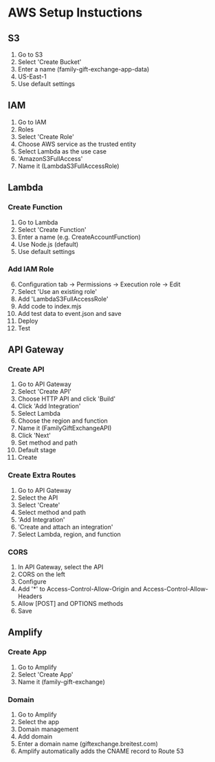 # AWS Setup Instuctions

## S3

1. Go to S3
2. Select 'Create Bucket'
3. Enter a name (family-gift-exchange-app-data)
4. US-East-1
5. Use default settings

## IAM

1. Go to IAM
2. Roles
3. Select 'Create Role'
4. Choose AWS service as the trusted entity
5. Select Lambda as the use case
6. 'AmazonS3FullAccess'
7. Name it (LambdaS3FullAccessRole)

## Lambda

### Create Function

1. Go to Lambda
2. Select 'Create Function'
3. Enter a name (e.g. CreateAccountFunction)
4. Use Node.js (default)
5. Use default settings

### Add IAM Role

6. Configuration tab -> Permissions -> Execution role -> Edit
7. Select 'Use an existing role'
8. Add 'LambdaS3FullAccessRole'
9.  Add code to index.mjs
10. Add test data to event.json and save
11. Deploy
12. Test

## API Gateway

### Create API

1. Go to API Gateway
2. Select 'Create API'
3. Choose HTTP API and click 'Build'
4. Click 'Add Integration'
5. Select Lambda
6. Choose the region and function
7. Name it (FamilyGiftExchangeAPI)
8. Click 'Next'
9. Set method and path
10. Default stage
11. Create
    
### Create Extra Routes

1. Go to API Gateway
2. Select the API
3. Select 'Create'
4. Select method and path
5. 'Add Integration'
6. 'Create and attach an integration'
7. Select Lambda, region, and function

### CORS

1. In API Gateway, select the API
2. CORS on the left
3. Configure
4. Add '*' to Access-Control-Allow-Origin and Access-Control-Allow-Headers
5. Allow [POST] and OPTIONS methods
6. Save

## Amplify

### Create App

1. Go to Amplify
2. Select 'Create App'
3. Name it (family-gift-exchange)

### Domain

1. Go to Amplify
2. Select the app
3. Domain management
4. Add domain
5. Enter a domain name (giftexchange.breitest.com)
6. Amplify automatically adds the CNAME record to Route 53